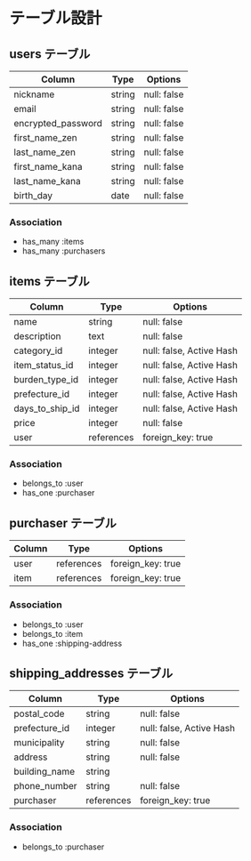 # テーブル設計

## users テーブル

| Column             | Type   | Options     |
| ------------------ | ------ | ----------- |
| nickname           | string | null: false |
| email              | string | null: false |
| encrypted_password | string | null: false |
| first_name_zen     | string | null: false |
| last_name_zen      | string | null: false |
| first_name_kana    | string | null: false |
| last_name_kana     | string | null: false |
| birth_day          | date   | null: false |

### Association

- has_many :items
- has_many :purchasers

## items テーブル

| Column          | Type      |  Options                 |
| --------------- | --------  | ------------------------ |
| name            | string    | null: false              |
| description     | text      | null: false              |
| category_id     | integer   | null: false, Active Hash |
| item_status_id  | integer   | null: false, Active Hash |
| burden_type_id  | integer   | null: false, Active Hash |
| prefecture_id   | integer   | null: false, Active Hash |
| days_to_ship_id | integer   | null: false, Active Hash |
| price           | integer   | null: false              |   
| user            | references| foreign_key: true        |

### Association

- belongs_to :user
- has_one :purchaser

## purchaser テーブル

| Column          | Type       |  Options                 |
| --------------- | ---------  | ------------------------ |
| user            | references | foreign_key: true        |
| item            | references | foreign_key: true        |

### Association

- belongs_to :user
- belongs_to :item
- has_one :shipping-address

## shipping_addresses テーブル

| Column            | Type       |  Options                 |
| ----------------- | ---------  | ------------------------ |
| postal_code       | string     | null: false              |
| prefecture_id     | integer    | null: false, Active Hash |
| municipality      | string     | null: false              |
| address           | string     | null: false              |
| building_name     | string     |                          |
| phone_number      | string     | null: false              |
| purchaser         | references | foreign_key: true        |

### Association

- belongs_to :purchaser
